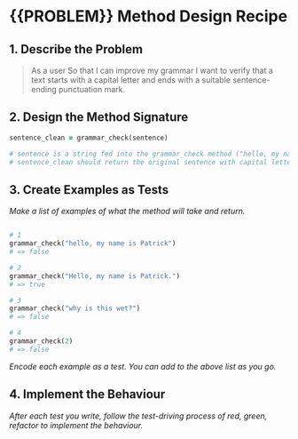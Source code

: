 # {{PROBLEM}} Method Design Recipe
## 1. Describe the Problem
>As a user
>So that I can improve my grammar
>I want to verify that a text starts with a capital letter and ends with a suitable sentence-ending punctuation mark.


## 2. Design the Method Signature


```ruby
sentence_clean = grammar_check(sentence)

# sentence is a string fed into the grammar_check method ("hello, my name is Patrick")
# sentence_clean should return the original sentence with capital letters and punctuation if none is found  ("Hello, my name is Patrick.")


```

## 3. Create Examples as Tests

_Make a list of examples of what the method will take and return._

```ruby

# 1
grammar_check("hello, my name is Patrick")
# => false

# 2
grammar_check("Hello, my name is Patrick.")
# => true

# 3
grammar_check("why is this wet?")
# => false

# 4
grammar_check(2)
# => false


```


_Encode each example as a test. You can add to the above list as you go._

## 4. Implement the Behaviour

_After each test you write, follow the test-driving process of red, green, refactor to implement the behaviour._